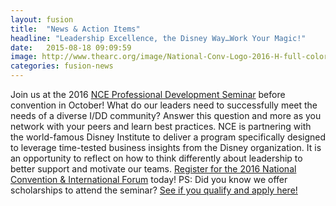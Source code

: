```yaml
---
layout: fusion
title:  "News & Action Items"
headline: "Leadership Excellence, the Disney Way…Work Your Magic!"
date:   2015-08-18 09:09:59
image: http://www.thearc.org/image/National-Conv-Logo-2016-H-full-color.png
categories: fusion-news
---
```

Join us at the 2016 <a href="http://convention.thearc.org/sessions/nce-pre-convention-leadership-institute/">NCE Professional Development Seminar</a> before convention in October! What do our leaders need to successfully meet the needs of a diverse I/DD community? Answer this question and more as you network with your peers and learn best practices. NCE is partnering with the world-famous Disney Institute to deliver a program specifically designed to leverage time-tested business insights from the Disney organization. It is an opportunity to reflect on how to think differently about leadership to better support and motivate our teams. <a href="https://app.certain.com/profile/form/index.cfm?PKformID=0x2343917b019">Register for the 2016 National Convention & International Forum</a> today!
PS: Did you know we offer scholarships to attend the seminar? <a href="https://thearcus.wufoo.com/forms/z1438cdf1as9ozk/">See if you qualify and apply here!</a>